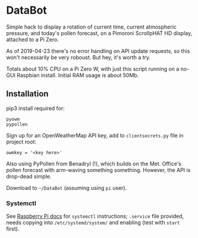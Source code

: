 # DataBot

Simple hack to display a rotation of current time, current atmospheric pressure, and today's pollen forecast, on a Pimoroni ScrollpHAT HD display, attached to a Pi Zero.

As of 2019-04-23 there's no error handling on API update requests, so this won't necessarily be very roboust. But hey, it's worth a try.

Totals about 10% CPU on a Pi Zero W, with just this script running on a no-GUI Raspbian install. Initial RAM usage is about 50Mb.

## Installation

pip3 install required for:

    pyowm
    pypollen

Sign up for an OpenWeatherMap API key, add to `clientsecrets.py` file in project root:

    owmkey = '<key here>'

Also using PyPollen from Benadryl (!), which builds on the Met. Office's pollen forecast with arm-waving something something. However, the API is drop-dead simple.

Download to `~/DataBot` (assuming using `pi` user).

### Systemctl

See [Raspberry Pi docs](https://www.raspberrypi.org/documentation/linux/usage/systemd.md) for `systemctl` instructions; `.service` file provided, needs copying into `/etc/systemd/system/` and enabling (test with `start` first).
